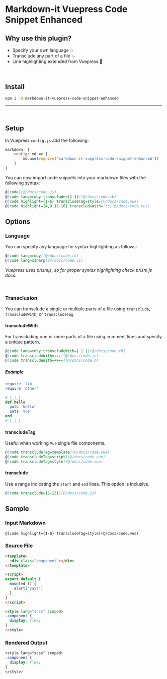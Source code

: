 # Markdown-it Vuepress Code Snippet Enhanced


## Why use this plugin?

  - Specify your own language :boom:
  - Transclude any part of a file :boom:
  - Line highlighting extended from Vuepress :green_heart:

<br />

## Install

```sh
npm i -D markdown-it-vuepress-code-snippet-enhanced
```

---
<br />

## Setup

In Vuepress `config.js` add the following: 

```js
markdown: {
    config: md => {
        md.use(require('markdown-it-vuepress-code-snippet-enhanced'))
    }
}
```

You can now import code snippets into your markdown files with the following syntax:

```md
@[code](@/docs/code.js)
@[code lang=ruby transclude={1-1}](@/docs/code.rb)
@[code highlight={1-6} transcludeTag=style](@/docs/code.vue)
@[code highlight={4,9,11-16} transcludeWith=:::](@/docs/code.vue)
```



## Options

### Language
You can specify any language for syntax highlighting as follows:
```md
@[code lang=ruby](@/docs/code.rb)
@[code lang=csharp](@/docs/code.cs)
```
_Vuepress uses prismjs, so for proper syntax highlighting check prism.js docs._

<br/>

### Transclusion
You can transclude a single or multiple parts of a file using `transclude`, `transcludeWith`, or `transcludeTag`.

#### transcludeWith
For transcluding one or more parts of a file using comment lines and specify a unique pattern.
```md
@[code lang=ruby transcludeWith=|_|_|](@/docs/code.rb)
@[code transcludeWith=:::](@/docs/code.js)
@[code transcludeWith=++++](@/docs/code.h)
```
##### Example
```rb
require 'lib'  
require 'other'  

# |_|_|
def hello
  puts 'hello'
  puts 'vue'
end
# |_|_|
```

#### transcludeTag
Useful when working `Vue` single file components.
```md
@[code transcludeTag=template](@/docs/code.vue)
@[code transcludeTag=script](@/docs/code.vue)
@[code transcludeTag=style](@/docs/code.vue)
```

#### transclude
Use a range indicating the `start` and `end` lines. This option is inclusive.
```md
@[code transclude={5-13}](@/docs/code.js)
```


## Sample

### Input Markdown
```
@[code highlight={1-6} transcludeTag=style](@/docs/code.vue)
```

### Source File 
```html
<template>
  <div class="component"></div>
</template>

<script>
export default {
  mounted () {
    alert('yay!')
  }
}
</script>

<style lang="scss" scoped>
.component {
  display: flex;
}
</style>
```
### Rendered Output

```css
<style lang="scss" scoped>
.component {
  display: flex;
}
</style>
```
